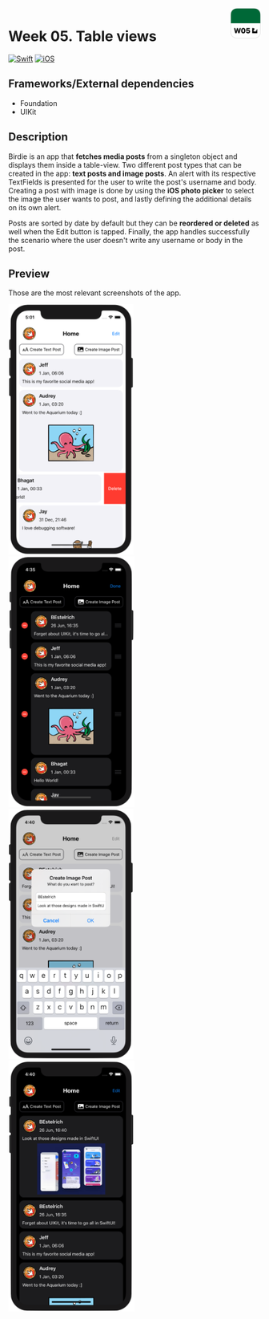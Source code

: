 <!-- Header -->
<img src="../.assets/W05_AppIcon.png" width="60" align="right"/>
<h1>Week 05. Table views</h1>

[![Swift](https://img.shields.io/badge/Swift-5.0-orange.svg?longCache=true&style=flat&logo=swift)](https://www.swift.org)
[![iOS](https://img.shields.io/badge/iOS-13.5+-lightgrey.svg?longCache=true&?style=flat&logo=apple)](https://developer.apple.com/ios/)


<!-- Body -->
## Frameworks/External dependencies
- Foundation
- UIKit


## Description
Birdie is an app that **fetches media posts** from a singleton object and displays them inside a table-view. Two different post types that can be created in the app: **text posts and image posts**. An alert with its respective TextFields is presented for the user to write the post's username and body. Creating a post with image is done by using the **iOS photo picker** to select the image the user wants to post, and lastly defining the additional details on its own alert.

Posts are sorted by date by default but they can be **reordered or deleted** as well when the Edit button is tapped. Finally, the app handles successfully the scenario where the user doesn't write any username or body in the post.


## Preview
Those are the most relevant screenshots of the app.

<p align="left">
	<img src="../.assets/W05_Screenshot1.png" height="500"/>
	<img src="../.assets/W05_Screenshot2.png" height="500"/>
	<img src="../.assets/W05_Screenshot3.png" height="500"/>
	<img src="../.assets/W05_Screenshot4.png" height="500"/>
</p>


<!-- Footer -->